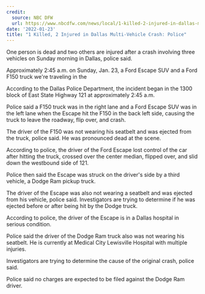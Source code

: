 ```yaml
---
credit:
  source: NBC DFW
  url: https://www.nbcdfw.com/news/local/1-killed-2-injured-in-dallas-multi-vehicle-crash-police/2866149/
date: '2022-01-23'
title: "1 Killed, 2 Injured in Dallas Multi-Vehicle Crash: Police"
---
```

One person is dead and two others are injured after a crash involving three vehicles on Sunday morning in Dallas, police said.

Approximately 2:45 a.m. on Sunday, Jan. 23, a Ford Escape SUV and a Ford F150 truck we're traveling in the

According to the Dallas Police Department, the incident began in the 1300 block of East State Highway 121 at approximately 2:45 a.m.

Police said a F150 truck was in the right lane and a Ford Escape SUV was in the left lane when the Escape hit the F150 in the back left side, causing the truck to leave the roadway, flip over, and crash.

The driver of the F150 was not wearing his seatbelt and was ejected from the truck, police said. He was pronounced dead at the scene.

According to police, the driver of the Ford Escape lost control of the car after hitting the truck, crossed over the center median, flipped over, and slid down the westbound side of 121.

Police then said the Escape was struck on the driver's side by a third vehicle, a Dodge Ram pickup truck.

The driver of the Escape was also not wearing a seatbelt and was ejected from his vehicle, police said. Investigators are trying to determine if he was ejected before or after being hit by the Dodge truck.

According to police, the driver of the Escape is in a Dallas hospital in serious condition.

Police said the driver of the Dodge Ram truck also was not wearing his seatbelt. He is currently at Medical City Lewisville Hospital with multiple injuries.

Investigators are trying to determine the cause of the original crash, police said.

Police said no charges are expected to be filed against the Dodge Ram driver.
